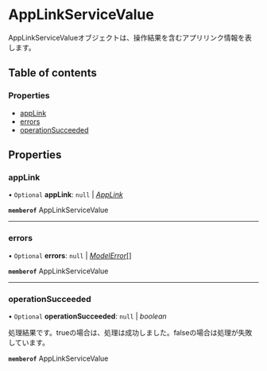 # AppLinkServiceValue


<div lang=\"ja\">AppLinkServiceValueオブジェクトは、操作結果を含むアプリリンク情報を表します。</div> 

## Table of contents

### Properties

- [appLink](applinkservicevalue.md#applink)
- [errors](applinkservicevalue.md#errors)
- [operationSucceeded](applinkservicevalue.md#operationsucceeded)

## Properties

### appLink

• `Optional` **appLink**: ``null`` \| [*AppLink*](applink.md)

**`memberof`** AppLinkServiceValue

___

### errors

• `Optional` **errors**: ``null`` \| [*ModelError*](modelerror.md)[]

**`memberof`** AppLinkServiceValue

___

### operationSucceeded

• `Optional` **operationSucceeded**: ``null`` \| *boolean*

<div lang=\"ja\">処理結果です。trueの場合は、処理は成功しました。falseの場合は処理が失敗しています。</div> 

**`memberof`** AppLinkServiceValue
